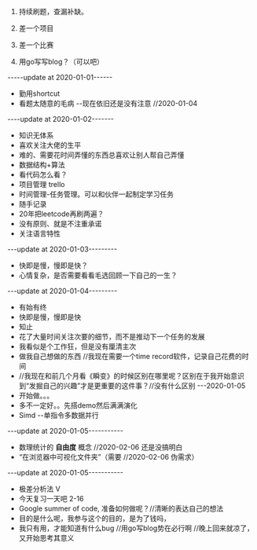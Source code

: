 1. 持续刷题，查漏补缺。
2. 差一个项目
3. 差一个比赛





1. 用go写写blog？（可以吧）

-----update at 2020-01-01------

- 勤用shortcut
- 看题太随意的毛病 --现在依旧还是没有注意 //2020-01-04

----update at 2020-01-02-------

- 知识无体系
- 喜欢关注大佬的生平
- 难的、需要花时间弄懂的东西总喜欢让别人帮自己弄懂
- 数据结构+算法
- 看代码怎么看？
- 项目管理 trello
- 时间管理-任务管理。可以和伙伴一起制定学习任务
- 随手记录
- 20年把leetcode再刷两遍？
- 没有原则、就是不注重承诺
- 关注语言特性

---update at 2020-01-03---------

- 快即是慢，慢即是快？
- 心情复杂，是否需要看看毛选回顾一下自己的一生？

---update at 2020-01-04---------

- 有始有终
- 快即是慢，慢即是快
- 知止
- 花了大量时间关注次要的细节，而不是推动下一个任务的发展
- 我看似是个工作狂，但是没有厘清主次
- 做我自己想做的东西 //我现在需要一个time record软件，记录自己花费的时间
- //我现在和前几个月看《瞬变》的时候区别在哪里呢？区别在于我开始意识到“发掘自己的兴趣”才是更重要的这件事？//没有什么区别 ---2020-01-05
- 开始做。。。
- 多不一定好。。先搭demo然后满满演化
- Simd --单指令多数据并行

---update at 2020-01-05-----------

- 数理统计的 **自由度** 概念 //2020-02-06 还是没搞明白
- “在浏览器中可视化文件夹”（需要 //2020-02-06 伪需求）

---update at 2020-01-05-----------

- 极差分析法 V
- 今天复习一天吧 2-16
- Google summer of code, 准备如何做呢？//清晰的表达自己的想法
- 目的是什么呢，我参与这个的目的，是为了钱吗，
- 我只有用，才能知道有什么bug //用go写blog势在必行啊 //晚上回来就凉了，又开始思考其意义